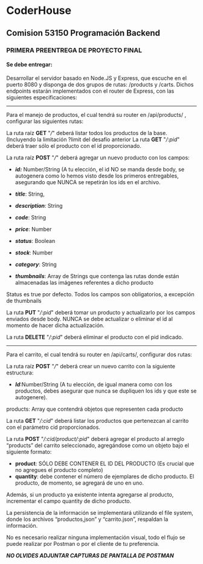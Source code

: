 # CoderHouse
## Comision 53150 Programación Backend
### PRIMERA PREENTREGA DE PROYECTO FINAL

#### Se debe entregar:

Desarrollar el servidor basado en Node.JS y Express, que escuche en el puerto 8080 y disponga de dos grupos de rutas: /products y /carts. Dichos endpoints estarán implementados con el router de Express, con las siguientes especificaciones:

---

Para el manejo de productos, el cual tendrá su router en /api/products/ , configurar las siguientes rutas:

La ruta raíz **GET** "_/_" deberá listar todos los productos de la base. (Incluyendo la limitación ?limit del desafío anterior
La ruta **GET** "_/:pid_" deberá traer sólo el producto con el id proporcionado.

La ruta raíz **POST** "_/_" deberá agregar un nuevo producto con los campos:

* **_id:_** Number/String (A tu elección, el id NO se manda desde body, se autogenera como lo hemos visto desde los primeros entregables, asegurando que NUNCA se repetirán los ids en el archivo.

* **_title_**: String,
* **_description_**: String
* **_code_**: String
* **_price_**: Number
* **_status_**: Boolean
* **_stock_**: Number
* **_category_**: String
* **_thumbnails_**: Array de Strings que contenga las rutas donde están almacenadas las imágenes referentes a dicho producto

Status es true por defecto.
Todos los campos son obligatorios, a excepción de thumbnails

La ruta **PUT** "_/:pid_" deberá tomar un producto y actualizarlo por los campos enviados desde body. NUNCA se debe actualizar o eliminar el id al momento de hacer dicha actualización.

La ruta **DELETE** "_/:pid_" deberá eliminar el producto con el pid indicado. 

---

Para el carrito, el cual tendrá su router en /api/carts/, configurar dos rutas:

La ruta raíz **POST** "_/_" deberá crear un nuevo carrito con la siguiente estructura:

* **_Id_**:Number/String (A tu elección, de igual manera como con los productos, debes asegurar que nunca se dupliquen los ids y que este se autogenere).

products: Array que contendrá objetos que representen cada producto

La ruta **GET** "_/:cid_" deberá listar los productos que pertenezcan al carrito con el parámetro cid proporcionados.

La ruta **POST** "_/:cid/product/:pid_" deberá agregar el producto al arreglo “products” del carrito seleccionado, agregándose como un objeto bajo el siguiente formato:

* **product**: SÓLO DEBE CONTENER EL ID DEL PRODUCTO (Es crucial que no agregues el producto completo)
* **quantity**: debe contener el número de ejemplares de dicho producto. El producto, de momento, se agregará de uno en uno.

Además, si un producto ya existente intenta agregarse al producto, incrementar el campo quantity de dicho producto. 

La persistencia de la información se implementará utilizando el file system, donde los archivos “productos,json” y “carrito.json”, respaldan la información.

No es necesario realizar ninguna implementación visual, todo el flujo se puede realizar por Postman o por el cliente de tu preferencia.

**_NO OLVIDES ADJUNTAR CAPTURAS DE PANTALLA DE POSTMAN_**